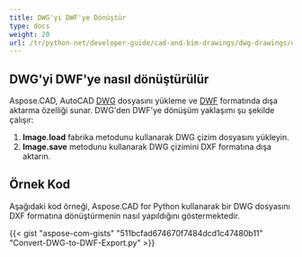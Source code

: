 ```yaml
---
title: DWG'yi DWF'ye Dönüştür
type: docs
weight: 20
url: /tr/python-net/developer-guide/cad-and-bim-drawings/dwg-drawings/convert-dwg-to-dwf/
---
```


## **DWG'yi DWF'ye nasıl dönüştürülür**

Aspose.CAD, AutoCAD [DWG](https://docs.fileformat.com/cad/dwg/) dosyasını yükleme ve [DWF](https://docs.fileformat.com/cad/dwf/) formatında dışa aktarma özelliği sunar. DWG'den DWF'ye dönüşüm yaklaşımı şu şekilde çalışır:

1. **Image.load** fabrika metodunu kullanarak DWG çizim dosyasını yükleyin.
1. **Image.save** metodunu kullanarak DWG çizimini DXF formatına dışa aktarın.

## Örnek Kod

Aşağıdaki kod örneği, Aspose.CAD for Python kullanarak bir DWG dosyasını DXF formatına dönüştürmenin nasıl yapıldığını göstermektedir.

{{< gist "aspose-com-gists" "511bcfad674670f7484dcd1c47480b11" "Convert-DWG-to-DWF-Export.py" >}}
